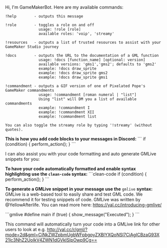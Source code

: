 Hi, I'm GameMakerBot. Here are my available commands:
```
!help        - outputs this message

!role        - toggles a role on and off
               usage: !role [role]
               available roles: 'voip', 'streamy'

!resources   - outputs a list of trusted resources to assist with your GameMaker Studio journey

!docs        - outputs the URL to the documentation of a GML function
               usage: !docs [function_name] [optional: version]
               available versions: 'gms1','gms2'; defaults to 'gms2'
               example: !docs draw_sprite
               example: !docs draw_sprite gms2
               example: !docs draw_sprite gms1

!commandment - outputs a GIF version of one of Pixelated Pope's GameMaker commandments
               usage: !commandment [roman numeral | "list"]
               Using "list" will DM you a list of available commandments
               example: !commandment I
               example: !commandment XII
               example: !commandment list

You can also toggle the streamy role by typing '!streamy' (without quotes).
```

**This is how you add code blocks to your messages in Discord:**
\`\`\`
if (condition) {
  perform_action();
}
\`\`\`

I can also assist you with your code formatting and auto generate GMLive snippets for you:

**To have your code automatically formatted and enable syntax highlighting use the `clean-code` syntax:**
\`\`\`clean-code
if (condition) {
perform_action();
}
\`\`\`

**To generate a GMLive snippet in your message use the** `gmlive` **syntax:**
GMLive is a web-based tool to easily share and test GML code. We recommend it for testing snippets of code.
GMLive was written by @YellowAfterlife. You can read more here: https://yal.cc/introducing-gmlive/

\`\`\`gmlive
#define main
if (true) {
  show_message("Executed");
}
\`\`\`

This command will automatically turn your code into a GMLive link for other users to look at e.g. http://yal.cc/r/gml/?mode=2d&gml=CiNkZWZpbmUgbWFpbgpyZXBlYXQoNSl7CiAgICBzaG93X21lc3NhZ2UoIkV4ZWN1dGVkISIpOwp9Cg==